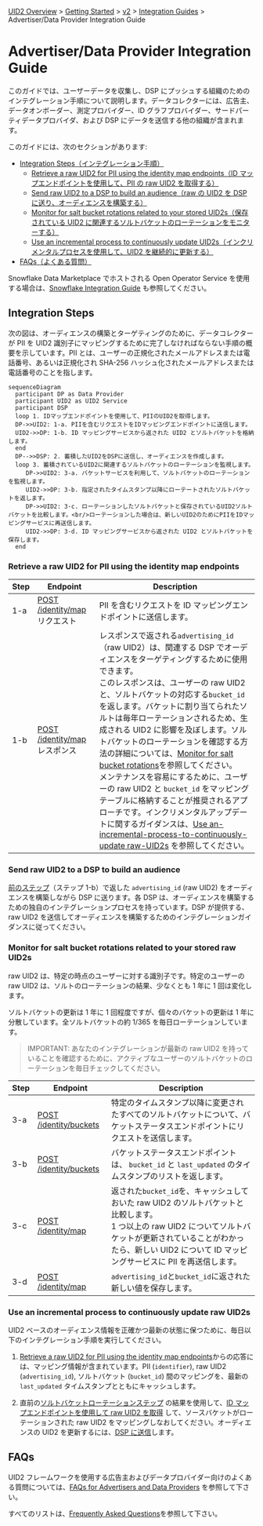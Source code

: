 [UID2 Overview](../../../README-ja.md) > [Getting Started](../../README.md) > [v2](../summary-doc-v2.md) > [Integration Guides](summary-guides.md) > Advertiser/Data Provider Integration Guide

# Advertiser/Data Provider Integration Guide

このガイドでは、ユーザーデータを収集し、DSP にプッシュする組織のためのインテグレーション手順について説明します。データコレクターには、広告主、データオンボーダー、測定プロバイダー、ID グラフプロバイダー、サードパーティデータプロバイダ、および DSP にデータを送信する他の組織が含まれます。

このガイドには、次のセクションがあります:

- [Integration Steps（インテグレーション手順）](#integration-steps)
  - [Retrieve a raw UID2 for PII using the identity map endpoints（ID マップエンドポイントを使用して、PII の raw UID2 を取得する）](#retrieve-a-raw-uid2-for-pii-using-the-identity-map-endpoints)
  - [Send raw UID2 to a DSP to build an audience（raw の UID2 を DSP に送り、オーディエンスを構築する）](#send-raw-uid2-to-a-dsp-to-build-an-audience)
  - [Monitor for salt bucket rotations related to your stored UID2s（保存されている UID2 に関連するソルトバケットのローテーションをモニターする）](#monitor-for-salt-bucket-rotations-related-to-your-stored-raw-uid2s)
  - [Use an incremental process to continuously update UID2s（インクリメンタルプロセスを使用して、UID2 を継続的に更新する）](#use-an-incremental-process-to-continuously-update-raw-uid2s)
- [FAQs（よくある質問）](#faqs)

Snowflake Data Marketplace でホストされる Open Operator Service を使用する場合は、[Snowflake Integration Guide](../guides/snowflake_integration.md) も参照してください。

## Integration Steps

次の図は、オーディエンスの構築とターゲティングのために、データコレクターが PII を UID2 識別子にマッピングするために完了しなければならない手順の概要を示しています。PII とは、ユーザーの正規化されたメールアドレスまたは電話番号、あるいは正規化され SHA-256 ハッシュ化されたメールアドレスまたは電話番号のことを指します。

```mermaid
sequenceDiagram
  participant DP as Data Provider
  participant UID2 as UID2 Service
  participant DSP
  loop 1. IDマップエンドポイントを使用して、PIIのUID2を取得します。
  DP->>UID2: 1-a. PIIを含むリクエストをIDマッピングエンドポイントに送信します。
  UID2->>DP: 1-b. ID マッピングサービスから返された UID2 とソルトバケットを格納します。
  end
  DP-->>DSP: 2. 蓄積したUID2をDSPに送信し、オーディエンスを作成します。
  loop 3. 蓄積されているUID2に関連するソルトバケットのローテーションを監視します。
     DP->>UID2: 3-a. バケットサービスを利用して、ソルトバケットのローテーションを監視します。
     UID2->>DP: 3-b. 指定されたタイムスタンプ以降にローテートされたソルトバケットを返します。
     DP->>UID2: 3-c. ローテーションしたソルトバケットと保存されているUID2ソルトバケットを比較します。<br/>ローテーションした場合は、新しいUID2のためにPIIをIDマッピングサービスに再送信します。
     UID2->>DP: 3-d. ID マッピングサービスから返された UID2 とソルトバケットを保存します。
  end
```

### Retrieve a raw UID2 for PII using the identity map endpoints

| Step | Endpoint                                                          | Description                                                                                                                                                                                                                                                                                                                                                                                                                                                                                                                                                                                                                                                                                                                                                                                                                                                  |
| ---- | ----------------------------------------------------------------- | ------------------------------------------------------------------------------------------------------------------------------------------------------------------------------------------------------------------------------------------------------------------------------------------------------------------------------------------------------------------------------------------------------------------------------------------------------------------------------------------------------------------------------------------------------------------------------------------------------------------------------------------------------------------------------------------------------------------------------------------------------------------------------------------------------------------------------------------------------------ |
| 1-a  | [POST /identity/map](../endpoints/post-identity-map.md)リクエスト | PII を含むリクエストを ID マッピングエンドポイントに送信します。                                                                                                                                                                                                                                                                                                                                                                                                                                                                                                                                                                                                                                                                                                                                                                                             |
| 1-b  | [POST /identity/map](../endpoints/post-identity-map.md)レスポンス | レスポンスで返される`advertising_id`（raw UID2）は、関連する DSP でオーディエンスをターゲティングするために使用できます。<br/>このレスポンスは、ユーザーの raw UID2 と、ソルトバケットの対応する`bucket_id`を返します。バケットに割り当てられたソルトは毎年ローテーションされるため、生成される UID2 に影響を及ぼします。ソルトバケットのローテーションを確認する方法の詳細については、[Monitor for salt bucket rotations](#monitor-for-salt-bucket-rotations-related-to-your-stored-raw-uid2s)を参照してください。<br/> メンテナンスを容易にするために、ユーザーの raw UID2 と `bucket_id` をマッピングテーブルに格納することが推奨されるアプローチです。インクリメンタルアップデートに関するガイダンスは、[Use an-incremental-process-to-continuously-update raw-UID2s](#use-an-incremental-process-to-continuously-update-raw-uid2s) を参照してください。 |

### Send raw UID2 to a DSP to build an audience

[前のステップ](#retrieve-a-raw-uid2-for-pii-using-the-identity-map-endpoints)（ステップ 1-b）で返した `advertising_id` (raw UID2) をオーディエンスを構築しながら DSP に送ります。各 DSP は、オーディエンスを構築するための独自のインテグレーションプロセスを持っています。DSP が提供する、raw UID2 を送信してオーディエンスを構築するためのインテグレーションガイダンスに従ってください。

### Monitor for salt bucket rotations related to your stored raw UID2s

raw UID2 は、特定の時点のユーザーに対する識別子です。特定のユーザーの raw UID2 は、ソルトのローテーションの結果、少なくとも 1 年に 1 回は変化します。

ソルトバケットの更新は 1 年に 1 回程度ですが、個々のバケットの更新は 1 年に分散しています。全ソルトバケットの約 1/365 を毎日ローテーションしています。

> IMPORTANT: あなたのインテグレーションが最新の raw UID2 を持っていることを確認するために、アクティブなユーザーのソルトバケットのローテーションを毎日チェックしてください。

| Step | Endpoint                                                        | Description                                                                                                                                                                                                                           |
| ---- | --------------------------------------------------------------- | ------------------------------------------------------------------------------------------------------------------------------------------------------------------------------------------------------------------------------------- |
| 3-a  | [POST /identity/buckets](../endpoints/post-identity-buckets.md) | 特定のタイムスタンプ以降に変更されたすべてのソルトバケットについて、バケットステータスエンドポイントにリクエストを送信します。                                                                                                        |
| 3-b  | [POST /identity/buckets](../endpoints/post-identity-buckets.md) | バケットステータスエンドポイントは、 `bucket_id` と `last_updated` のタイムスタンプのリストを返します。                                                                                                                               |
| 3-c  | [POST /identity/map](../endpoints/post-identity-map.md)         | 返された`bucket_id`を、キャッシュしておいた raw UID2 のソルトバケットと比較します。<br/>1 つ以上の raw UID2 についてソルトバケットが更新されていることがわかったら、新しい UID2 について ID マッピングサービスに PII を再送信します。 |
| 3-d  | [POST /identity/map](../endpoints/post-identity-map.md)         | `advertising_id`と`bucket_id`に返された新しい値を保存します。                                                                                                                                                                         |

### Use an incremental process to continuously update raw UID2s

UID2 ベースのオーディエンス情報を正確かつ最新の状態に保つために、毎日以下のインテグレーション手順を実行してください。

1. [Retrieve a raw UID2 for PII using the identity map endpoints](#retrieve-a-raw-uid2-for-pii-using-the-identity-map-endpoints)からの応答には、マッピング情報が含まれています。PII (`identifier`), raw UID2 (`advertising_id`), ソルトバケット (`bucket_id`) 間のマッピングを、最新の `last_updated` タイムスタンプとともにキャッシュします。

2. 直前の[ソルトバケットローテーションステップ](#monitor-for-salt-bucket-rotations-related-to-your-stored-raw-uid2s) の結果を使用して、[ID マップエンドポイントを使用して raw UID2 を取得](#retrieve-a-raw-uid2-for-pii-using-the-identity-map-endpoints) して、ソースバケットがローテーションされた raw UID2 をマッピングしなおしてください。オーディエンスの UID2 を更新するには、[DSP に送信](#send-raw-uid2-to-a-dsp-to-build-an-audience)します。

## FAQs

UID2 フレームワークを使用する広告主およびデータプロバイダー向けのよくある質問については、[FAQs for Advertisers and Data Providers](../getting-started/gs-faqs.md#faqs-for-advertisers-and-data-providers) を参照して下さい。

すべてのリストは、[Frequently Asked Questions](../getting-started/gs-faqs.md)を参照して下さい。
